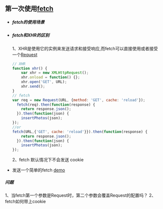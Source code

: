 ## 第一次使用[fetch](https://developer.mozilla.org/zh-CN/docs/Web/API/WindowOrWorkerGlobalScope/fetch)

* ##### fetch的使用场景

* ##### fetch和XHR的区别
    1、XHR是使用它的实例来发送请求和接受响应,而fetch可以直接使用或者接受一个[Request](https://developer.mozilla.org/zh-CN/docs/Web/API/Request)

    ```JavaScript
    // XHR
    function xhr() {
        var xhr = new XMLHttpRequest();
        xhr.onload = function() {};
        xhr.open('GET', URL);
        xhr.send();
    }
    // fetch
    var req = new Request(URL, {method: 'GET', cache: 'reload'});
      fetch(req).then(function(response) {
        return response.json();
      }).then(function(json) {
        insertPhotos(json);
    });
    //or
    fetch(URL,{'GET', cache: 'reload'}}).then(function(response) {
        return response.json();
      }).then(function(json) {
        insertPhotos(json);
    });
    ```

    2、fetch 默认情况下不会发送 cookie

* 发送一个简单的fetch
[demo]()

##### 问题
1、当fetch第一个参数是Request时，第二个参数会覆盖Request的配置吗？
2、fetch如何带上cookie